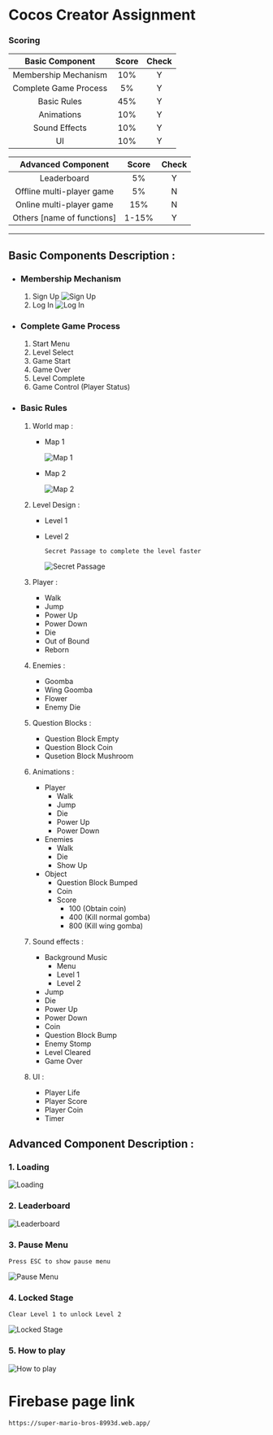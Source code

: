 # Cocos Creator Assignment

### Scoring

|  **Basic Component**  | **Score** | **Check** |
| :-------------------: | :-------: | :-------: |
| Membership Mechanism  |    10%    |     Y     |
| Complete Game Process |    5%     |     Y     |
|      Basic Rules      |    45%    |     Y     |
|      Animations       |    10%    |     Y     |
|     Sound Effects     |    10%    |     Y     |
|          UI           |    10%    |     Y     |

|   **Advanced Component**   | **Score** | **Check** |
| :------------------------: | :-------: | :-------: |
|        Leaderboard         |    5%     |     Y     |
| Offline multi-player game  |    5%     |     N     |
|  Online multi-player game  |    15%    |     N     |
| Others [name of functions] |   1-15%   |     Y     |

---

## **Basic Components Description** :

-   ### **Membership Mechanism**

    1.  Sign Up
        ![Sign Up](https://imgur.com/9o6NMSz.gif)
    2.  Log In
        ![Log In](https://imgur.com/n6wIVmX.gif)

-   ### **Complete Game Process**

    1.  Start Menu
    2.  Level Select
    3.  Game Start
    4.  Game Over
    5.  Level Complete
    6.  Game Control (Player Status)

-   ### **Basic Rules**

    1.  World map :

        -   Map 1

            ![Map 1](https://imgur.com/xdlucHP.gif)

        -   Map 2

            ![Map 2](https://imgur.com/Dbx3TG1.gif)

    2.  Level Design :
        -   Level 1
        -   Level 2
            
                Secret Passage to complete the level faster

            ![Secret Passage](https://imgur.com/upr0Sgz.gif)
                

    3.  Player :
        -   Walk
        -   Jump
        -   Power Up
        -   Power Down
        -   Die
        -   Out of Bound
        -   Reborn
    4.  Enemies :
        -   Goomba
        -   Wing Goomba
        -   Flower
        -   Enemy Die
    5.  Question Blocks :
        -   Question Block Empty
        -   Question Block Coin
        -   Qusetion Block Mushroom
    6.  Animations :
        -   Player
            -   Walk
            -   Jump
            -   Die
            -   Power Up
            -   Power Down
        -   Enemies
            -   Walk
            -   Die
            -   Show Up
        -   Object
            -   Question Block Bumped
            -   Coin
            -   Score
                -   100 (Obtain coin)
                -   400 (Kill normal gomba)
                -   800 (Kill wing gomba)
    7.  Sound effects :
        -   Background Music
            -   Menu
            -   Level 1
            -   Level 2
        -   Jump
        -   Die
        -   Power Up
        -   Power Down
        -   Coin
        -   Question Block Bump
        -   Enemy Stomp
        -   Level Cleared
        -   Game Over
    8.  UI :
        -   Player Life
        -   Player Score
        -   Player Coin
        -   Timer

## Advanced Component Description :

### 1. Loading

![Loading](https://imgur.com/z8hUiVf.gif)

### 2. Leaderboard

![Leaderboard](https://imgur.com/ilfEppT.jpg)

### 3. Pause Menu

    Press ESC to show pause menu

![Pause Menu](https://imgur.com/a4LKEmh.gif)

### 4. Locked Stage

    Clear Level 1 to unlock Level 2

![Locked Stage](https://imgur.com/2ad0elm.jpg)

### 5. How to play

![How to play](https://imgur.com/k5iYOED.jpg)

# Firebase page link

    https://super-mario-bros-8993d.web.app/
